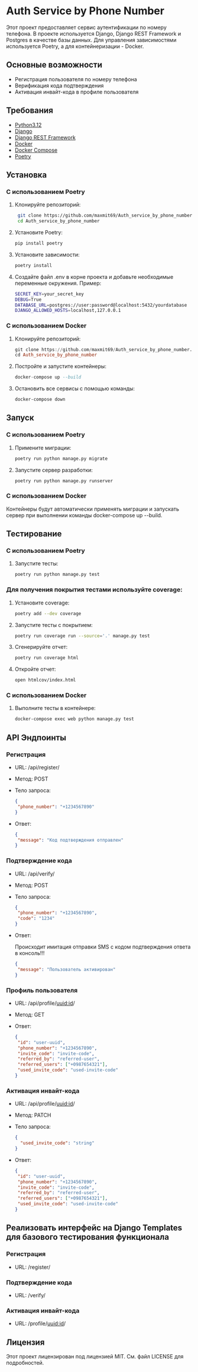 # Auth Service by Phone Number

Этот проект предоставляет сервис аутентификации по номеру телефона. В проекте используется Django, Django REST Framework
и Postgres в качестве базы данных. Для управления зависимостями используется Poetry, а для контейнеризации - Docker.

## Основные возможности

- Регистрация пользователя по номеру телефона
- Верификация кода подтверждения
- Активация инвайт-кода в профиле пользователя

## Требования

- [Python3.12](https://www.python.org/downloads/release/python-3120/)
- [Django](https://docs.djangoproject.com/en/stable/)
- [Django REST Framework](https://www.django-rest-framework.org/)
- [Docker](https://docs.docker.com/)
- [Docker Compose](https://docs.docker.com/compose/)
- [Poetry](https://python-poetry.org/docs/)

## Установка

### С использованием Poetry

1. Клонируйте репозиторий:

   ```Bash
    git clone https://github.com/maxmit69/Auth_service_by_phone_number.git
    cd Auth_service_by_phone_number

2. Установите Poetry:

    ```Bash
    pip install poetry

3. Установите зависимости:

    ```Bash
    poetry install
   
4. Создайте файл .env в корне проекта и добавьте необходимые переменные окружения. Пример:

    ```sh
    SECRET_KEY=your_secret_key
    DEBUG=True
    DATABASE_URL=postgres://user:password@localhost:5432/yourdatabase
    DJANGO_ALLOWED_HOSTS=localhost,127.0.0.1
   

### С использованием Docker

1. Клонируйте репозиторий:

    ```hs
   git clone https://github.com/maxmit69/Auth_service_by_phone_number.git
    cd Auth_service_by_phone_number

2. Постройте и запустите контейнеры:

    ```hs
   docker-compose up --build
   
3. Остановить все сервисы с помощью команды:

    ```sh
   docker-compose down

## Запуск

### С использованием Poetry

1. Примените миграции:

   ```sh
   poetry run python manage.py migrate

2. Запустите сервер разработки:

   ```sh
   poetry run python manage.py runserver

### С использованием Docker

Контейнеры будут автоматически применять миграции и запускать сервер при выполнении команды docker-compose up --build.

## Тестирование

### С использованием Poetry

1. Запустите тесты:

   ```sh
   poetry run python manage.py test
   
### Для получения покрытия тестами используйте coverage:

1. Установите coverage:

    ```sh
   poetry add --dev coverage

2. Запустите тесты с покрытием:

    ```sh
   poetry run coverage run --source='.' manage.py test

3. Сгенерируйте отчет:

    ```sh
   poetry run coverage html

4. Откройте отчет:

    ```sh
   open htmlcov/index.html

### С использованием Docker

1. Выполните тесты в контейнере:

   ```sh
   docker-compose exec web python manage.py test

## API Эндпоинты

### Регистрация

- URL: /api/register/
- Метод: POST
- Тело запроса:

   ```json
  {
    "phone_number": "+1234567890"
  }

- Ответ:

   ```json
  {
    "message": "Код подтверждения отправлен"
  }

### Подтверждение кода

- URL: /api/verify/
- Метод: POST
- Тело запроса:

   ```json
  {
    "phone_number": "+1234567890",
    "code": "1234"
  }

- Ответ:

    Происходит имитация отправки SMS с кодом подтверждения ответа в консоль!!!

   ```json
  {
    "message": "Пользователь активирован"
  }
  
### Профиль пользователя

- URL: /api/profile/<uuid:id>/
- Метод: GET
- Ответ:

   ```json
  {
    "id": "user-uuid",
    "phone_number": "+1234567890",
    "invite_code": "invite-code",
    "referred_by": "referred-user",
    "referred_users": ["+0987654321"],
    "used_invite_code": "used-invite-code"
   }

### Активация инвайт-кода

- URL: /api/profile/<uuid:id>/
- Метод: PATCH
- Тело запроса:

   ```json
   {
     "used_invite_code": "string"
   }
  
- Ответ:

    ```json
   {
     "id": "user-uuid",
     "phone_number": "+1234567890",
     "invite_code": "invite-code",
     "referred_by": "referred-user",
     "referred_users": ["+0987654321"],
     "used_invite_code": "used-invite-code"
   }

## Реализовать интерфейс на Django Templates для базового тестирования функционала

### Регистрация

- URL: /register/

### Подтверждение кода

- URL: /verify/

### Активация инвайт-кода

- URL: /profile/<uuid:id>/

## Лицензия
Этот проект лицензирован под лицензией MIT. См. файл LICENSE для подробностей.
